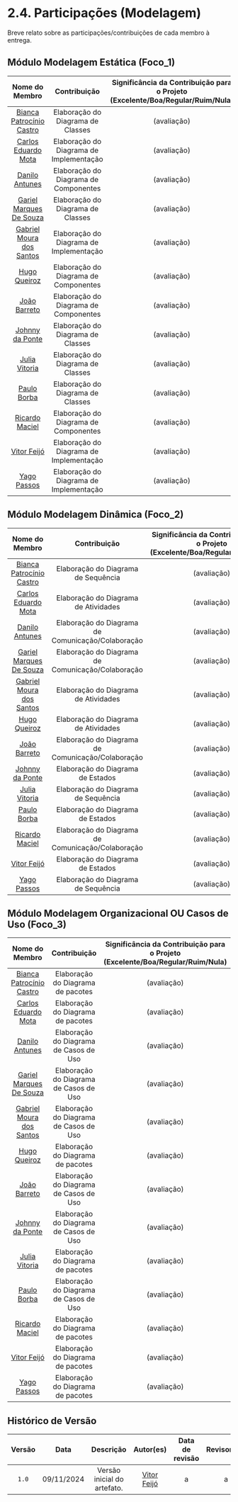 # 2.4. Participações (Modelagem)

Breve relato sobre as participações/contribuições de cada membro à entrega.

## Módulo Modelagem Estática (Foco_1)

|Nome do Membro | Contribuição | Significância da Contribuição para o Projeto (Excelente/Boa/Regular/Ruim/Nula) | Comprobatórios Claros (com link)
|:-:|:-:|:-:|:-:
| [Bianca Patrocínio Castro](https://github.com/BiancaPatrocinio7)  |  Elaboração do Diagrama de Classes | (avaliação) | [Diagrama de Classes](../foco1/d_classes.md)
| [Carlos Eduardo Mota](https://github.com/CADU110)  |  Elaboração do Diagrama de Implementação | (avaliação) | [Diagrama de Implementação](../foco1/d_implementacao.md)
| [Danilo Antunes](https://github.com/Danilo-Carvalho-Antunes)  |  Elaboração do Diagrama de Componentes | (avaliação) | [Diagrama de Componentes](../foco1/d_componentes.md)
| [Gariel Marques De Souza](https://github.com/GabrielMS00)  |  Elaboração do Diagrama de Classes | (avaliação) | [Diagrama de Classes](../foco1/d_classes.md)
| [Gabriel Moura dos Santos](https://github.com/thegm445)  |  Elaboração do Diagrama de Implementação | (avaliação) | [Diagrama de Implementação](../foco1/d_implementacao.md)
| [Hugo Queiroz](https://github.com/melohugo) |  Elaboração do Diagrama de Componentes| (avaliação) | [Diagrama de Componentes](../foco1/d_componentes.md)
| [João Barreto](https://github.com/JoaoBarreto03)|  Elaboração do Diagrama de Componentes | (avaliação) | [Diagrama de Componentes](../foco1/d_componentes.md)
| [Johnny da Ponte](https://github.com/JohnnyLopess)  |  Elaboração do Diagrama de Classes | (avaliação) | [Diagrama de Classes](../foco1/d_classes.md)
| [Julia Vitoria](https://github.com/juhvitoria4)  |  Elaboração do Diagrama de Classes | (avaliação) | [Diagrama de Classes](../foco1/d_classes.md)
| [Paulo Borba](https://github.com/paulohborba) |  Elaboração do Diagrama de Classes | (avaliação) | [Diagrama de Classes](../foco1/d_classes.md)
| [Ricardo Maciel](https://github.com/avmricardo)  |  Elaboração do Diagrama de Componentes | (avaliação) | [Diagrama de Componentes](../foco1/d_componentes.md)
| [Vitor Feijó](https://github.com/vitorfleonardo) |  Elaboração do Diagrama de Implementação | (avaliação) | [Diagrama de Implementação](../foco1/d_implementacao.md)
| [Yago Passos](https://github.com/yagompassos)  |  Elaboração do Diagrama de Implementação | (avaliação) | [Diagrama de Implementação](../foco1/d_implementacao.md)

## Módulo Modelagem Dinâmica (Foco_2)

|Nome do Membro | Contribuição | Significância da Contribuição para o Projeto (Excelente/Boa/Regular/Ruim/Nula) | Comprobatórios Claros (com link)
|:-:|:-:|:-:|:-:
| [Bianca Patrocínio Castro](https://github.com/BiancaPatrocinio7)  |  Elaboração do Diagrama de Sequência | (avaliação) | [Diagrama de Sequência](../foco2/d_sequencia.md)
| [Carlos Eduardo Mota](https://github.com/CADU110)  |  Elaboração do Diagrama de Atividades | (avaliação) | [Diagrama de Atividades](../foco2/d_atividades.md)
| [Danilo Antunes](https://github.com/Danilo-Carvalho-Antunes)  |  Elaboração do Diagrama de Comunicação/Colaboração | (avaliação) | [Diagrama de Comunicação/Colaboração](../foco2/d_comunicacao_colab.md)
| [Gariel Marques De Souza](https://github.com/GabrielMS00)  |  Elaboração do Diagrama de Comunicação/Colaboração | (avaliação) | [Diagrama de Comunicação/Colaboração](../foco2/d_comunicacao_colab.md)
| [Gabriel Moura dos Santos](https://github.com/thegm445)  | Elaboração do Diagrama de Atividades | (avaliação) | [Diagrama de Atividades](../foco2/d_atividades.md)
| [Hugo Queiroz](https://github.com/melohugo) |  Elaboração do Diagrama de Atividades | (avaliação) | [Diagrama de Atividades](../foco2/d_atividades.md)
| [João Barreto](https://github.com/JoaoBarreto03)|  Elaboração do Diagrama de Comunicação/Colaboração | (avaliação) | [Diagrama de Comunicação/Colaboração](../foco2/d_comunicacao_colab.md)
| [Johnny da Ponte](https://github.com/JohnnyLopess)  |  Elaboração do Diagrama de Estados | (avaliação) | [Diagrama de Estados](../foco2/d_estados.md)
| [Julia Vitoria](https://github.com/juhvitoria4)  |  Elaboração do Diagrama de Sequência | (avaliação) | [Diagrama de Sequência](../foco2/d_sequencia.md)
| [Paulo Borba](https://github.com/paulohborba) |  Elaboração do Diagrama de Estados | (avaliação) | [Diagrama de Estados](../foco2/d_estados.md)
| [Ricardo Maciel](https://github.com/avmricardo)  |  Elaboração do Diagrama de Comunicação/Colaboração | (avaliação) | [Diagrama de Comunicação/Colaboração](../foco2/d_comunicacao_colab.md)
| [Vitor Feijó](https://github.com/vitorfleonardo) |  Elaboração do Diagrama de Estados | (avaliação) | [Diagrama de Estados](../foco2/d_estados.md)
| [Yago Passos](https://github.com/yagompassos)  | Elaboração do Diagrama de Sequência | (avaliação) | [Diagrama de Sequência](../foco2/d_sequencia.md)

## Módulo Modelagem Organizacional OU Casos de Uso (Foco_3)

|Nome do Membro | Contribuição | Significância da Contribuição para o Projeto (Excelente/Boa/Regular/Ruim/Nula) | Comprobatórios Claros (com link)
|:-:|:-:|:-:|:-:
| [Bianca Patrocínio Castro](https://github.com/BiancaPatrocinio7)  | Elaboração do Diagrama de pacotes | (avaliação) | [Diagrama de pacotes](../foco3/d_pacotes.md)
| [Carlos Eduardo Mota](https://github.com/CADU110)  |  Elaboração do Diagrama de pacotes | (avaliação) | [Diagrama de pacotes](../foco3/d_pacotes.md)
| [Danilo Antunes](https://github.com/Danilo-Carvalho-Antunes)  |  Elaboração do Diagrama de Casos de Uso | (avaliação) | [Diagrama de Casos de Uso](../foco3/d_casos_uso.md)
| [Gariel Marques De Souza](https://github.com/GabrielMS00)  |  Elaboração do Diagrama de Casos de Uso | (avaliação) | [Diagrama de Casos de Uso](../foco3/d_casos_uso.md)
| [Gabriel Moura dos Santos](https://github.com/thegm445)  |  Elaboração do Diagrama de Casos de Uso | (avaliação) | [Diagrama de Casos de Uso](../foco3/d_casos_uso.md)
| [Hugo Queiroz](https://github.com/melohugo) |  Elaboração do Diagrama de pacotes | (avaliação) | [Diagrama de pacotes](../foco3/d_pacotes.md)
| [João Barreto](https://github.com/JoaoBarreto03)|  Elaboração do Diagrama de Casos de Uso | (avaliação) | [Diagrama de Casos de Uso](../foco3/d_casos_uso.md)
| [Johnny da Ponte](https://github.com/JohnnyLopess)  |  Elaboração do Diagrama de Casos de Uso | (avaliação) | [Diagrama de Casos de Uso](../foco3/d_casos_uso.md)
| [Julia Vitoria](https://github.com/juhvitoria4)  |  Elaboração do Diagrama de pacotes | (avaliação) | [Diagrama de pacotes](../foco3/d_pacotes.md)
| [Paulo Borba](https://github.com/paulohborba) |  Elaboração do Diagrama de Casos de Uso | (avaliação) | [Diagrama de Casos de Uso](../foco3/d_casos_uso.md)
| [Ricardo Maciel](https://github.com/avmricardo)  |  Elaboração do Diagrama de pacotes | (avaliação) | [Diagrama de pacotes](../foco3/d_pacotes.md)
| [Vitor Feijó](https://github.com/vitorfleonardo) |  Elaboração do Diagrama de pacotes | (avaliação) | [Diagrama de pacotes](../foco3/d_pacotes.md)
| [Yago Passos](https://github.com/yagompassos)  |  Elaboração do Diagrama de pacotes | (avaliação) | [Diagrama de pacotes](../foco3/d_pacotes.md)

## Histórico de Versão

| Versão | Data | Descrição | Autor(es) | Data de revisão | Revisor(es)
| :-: | :-: | :-: | :-: | :-: | :-:
| `1.0` | 09/11/2024  | Versão inicial do artefato. | [Vitor Feijó](https://github.com/vitorfleonardo) | a | a

